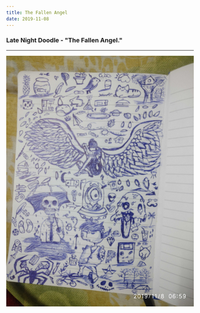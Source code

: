 ```yaml
---
title: The Fallen Angel
date: 2019-11-08
---
```


### Late Night Doodle - "The Fallen Angel."

---

<img src="/images/doodles/doodle_wisekracker_2.jpg"
     alt="WiseKracker Late Night Doodle - Fallen Angel" />
